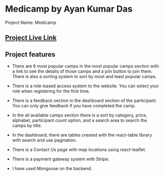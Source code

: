# Medicamp by Ayan Kumar Das

Project Name: Medicamp

## [ Project Live Link](https://medicamp-1eede.web.app/)

## Project features

- There are 6 most popular camps in the most popular camps section with a link to see the details of those camps and a join button to join them. There is also a sorting system to sort by most and least popular camps.

- There is a role-based access system to the website. You can select your role when registering for the first time.

- There is a feedback section in the dashboard section of the participant. You can only give feedback if you have completed the camp.

- In the all available camps section there is a sort by category, price, alphabet, participant count option, and a search area to search the camps by title.

- In the dashboard, there are tables created with the react-table library with search and use pagination.

- There is a Contact Us page with map locations using react-leaflet.

- There is a payment gateway system with Stripe.
  
- I have used Mongoose on the backend.
